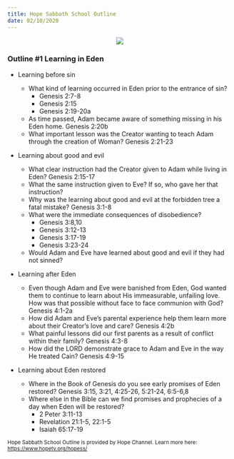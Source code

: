 ```yaml
---
title: Hope Sabbath School Outline
date: 02/10/2020
---
```


<center><img src="https://sabbath-school.adventech.io/api/v1/images/misc/hope-ss-logo.jpg" /></center>

### Outline #1 Learning in Eden

*  Learning before sin
	* What kind of learning occurred in Eden prior to the entrance of sin?
		* Genesis 2:7-8
		* Genesis 2:15
		* Genesis 2:19-20a
	* As time passed, Adam became aware of something missing in his Eden home.  Genesis 2:20b
	* What important lesson was the Creator wanting to teach Adam through the creation of Woman? Genesis 2:21-23

*  Learning about good and evil
	* What clear instruction had the Creator given to Adam while living in Eden? Genesis 2:15-17
	* What the same instruction given to Eve?  If so, who gave her that instruction?
	* Why was the learning about good and evil at the forbidden tree a fatal mistake?  Genesis 3:1-8
	* What were the immediate consequences of disobedience?
		* Genesis 3:8,10
		* Genesis 3:12-13
		* Genesis 3:17-19
		* Genesis 3:23-24
	* Would Adam and Eve have learned about good and evil if they had not sinned?

*  Learning after Eden
	* Even though Adam and Eve were banished from Eden, God wanted them to continue to learn about His immeasurable, unfailing love.  How was that possible without face to face communion with God? Genesis 4:1-2a
	* How did Adam and Eve’s parental experience help them learn more about their Creator’s love and care? Genesis 4:2b
	* What painful lessons did our first parents as a result of conflict within their family?  Genesis 4:3-8
	* How did the LORD demonstrate grace to Adam and Eve in the way He treated Cain? Genesis 4:9-15

*  Learning about Eden restored
	* Where in the Book of Genesis do you see early promises of Eden restored? Genesis 3:15, 3:21, 4:25-26, 5:21-24, 6:5-6,8
	* Where else in the Bible can we find promises and prophecies of a day when Eden will be restored?
		* 2 Peter 3:11-13
		* Revelation 21:1-5, 22:1-5
		* Isaiah 65:17-19


<small>Hope Sabbath School Outline is provided by Hope Channel. Learn more here: https://www.hopetv.org/hopess/</small>